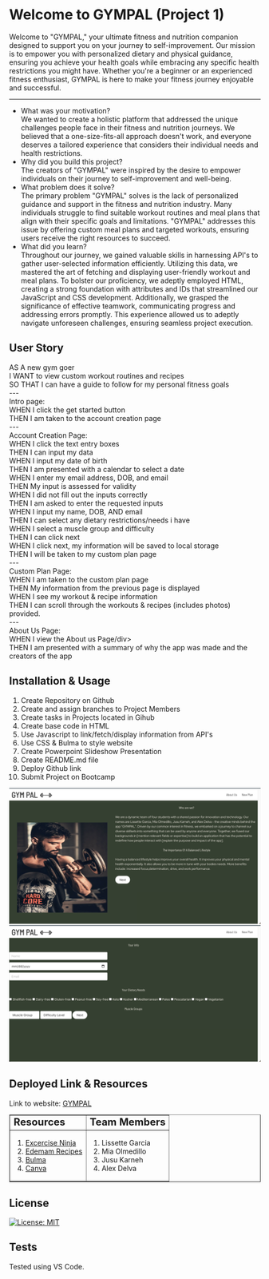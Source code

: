 # Welcome to GYMPAL (Project 1)

Welcome to "GYMPAL," your ultimate fitness and nutrition companion designed to support you on your journey to self-improvement. Our mission is to empower you with personalized dietary and physical guidance, ensuring you achieve your health goals while embracing any specific health restrictions you might have. Whether you're a beginner or an experienced fitness enthusiast, GYMPAL is here to make your fitness journey enjoyable and successful.

---

- <div>What was your motivation?</div>
    We wanted to create a holistic platform that addressed the unique challenges people face in their fitness and nutrition journeys. We believed that a one-size-fits-all approach doesn't work, and everyone deserves a tailored experience that considers their individual needs and health restrictions.
- <div>Why did you build this project?</div>
    The creators of "GYMPAL" were inspired by the desire to empower individuals on their journey to self-improvement and well-being.  
- <div>What problem does it solve?</div>
    The primary problem "GYMPAL" solves is the lack of personalized guidance and support in the fitness and nutrition industry. Many individuals struggle to find suitable workout routines and meal plans that align with their specific goals and limitations. "GYMPAL" addresses this issue by offering custom meal plans and targeted workouts, ensuring users receive the right resources to succeed.
- <div>What did you learn?</div>
    Throughout our journey, we gained valuable skills in harnessing API's to gather user-selected information efficiently. Utilizing this data, we mastered the art of fetching and displaying user-friendly workout and meal plans. To bolster our proficiency, we adeptly employed HTML, creating a strong foundation with attributes and IDs that streamlined our JavaScript and CSS development. Additionally, we grasped the significance of effective teamwork, communicating progress and addressing errors promptly. This experience allowed us to adeptly navigate unforeseen challenges, ensuring seamless project execution.

## User Story

<div> AS A new gym goer </div>
<div> I WANT to view custom workout routines and recipes</div>
<div> SO THAT I can have a guide to follow for my personal fitness goals</div>
---
<div>Intro page:</div>
<div>WHEN I click the get started button</div>
<div>THEN I am taken to the account creation page</div>
---
<div>Account Creation Page:</br>
<div>WHEN I click the text entry boxes</div>
<div>THEN I can input my data</div>
<div>WHEN I input my date of birth</div>
<div>THEN I am presented with a calendar to select a date</div>
<div>WHEN I enter my email address, DOB, and email</div>
<div>THEN My input is assessed for validity</div>
<div>WHEN I did not fill out the inputs correctly </div>
<div>THEN I am asked to enter the requested inputs</div>
<div>WHEN I input my name, DOB, AND email</div>
<div>THEN I can select any dietary restrictions/needs i have</div>
<div>WHEN I select a muscle group and difficulty </div>
<div>THEN I can click next</div>
<div>WHEN I click next, my information will be saved to local storage</div>
<div>THEN I will be taken to my custom plan page</div>
---
<div>Custom Plan Page:</br>
<div>WHEN I am taken to the custom plan page</br>
<div>THEN My information from the previous page is displayed </br>
<div>WHEN I see my workout & recipe information</br>
<div>THEN I can scroll through the workouts & recipes (includes photos) provided.</br>
---
<div>About Us Page:</div>
<div>WHEN I view the About us Page/div>
<div>THEN I am presented with a summary of why the app was made and the creators of the app</div>


## Installation & Usage
<ol>
    <li>Create Repository on Github</li>
    <li>Create and assign branches to Project Members</li>
    <li>Create tasks in Projects located in Gihub</li>
    <li>Create base code in HTML</li>
    <li>Use Javascript to link/fetch/display information from API's</li>
    <li>Use CSS & Bulma to style website</li>
    <li>Create Powerpoint Slideshow Presentation</li>
    <li>Create README.md file</li>
    <li>Deploy Github link</li>
    <li>Submit Project on Bootcamp</li>
</ol>

<img src="./assets/images/screenshot.png">
<img src="./assets/images/screenshot2.png">

## Deployed Link & Resources

Link to website: <a href="https://bizwliz.github.io/gympal-project-one/">GYMPAL</a>

<table border="1">
 <tr>
    <td><b style="font-size:20px">Resources</b></td>
    <td><b style="font-size:20px">Team Members</b></td>
 </tr>
 <tr>
    <td>
<ol>
    <li><a href="https://api-ninjas.com/api/exercises">Excercise Ninja</a></li>
    <li><a href="https://www.edamam.com/">Edemam Recipes</a></li>
    <li><div><a href="https://bulma.io/">Bulma</a></li>
    <li><a href="https://www.canva.com/">Canva</a></li>
</ol>
</td>
    <td><ol>
    <li>Lissette Garcia</li>
    <li>Mia Olmedillo</li>
    <li>Jusu Karneh</li>
    <li>Alex Delva</li>
</ol>
</td>
 </tr>
</table>

## License

 [![License: MIT](https://img.shields.io/badge/License-MIT-yellow.svg)](https://opensource.org/licenses/MIT)

## Tests

Tested using VS Code.